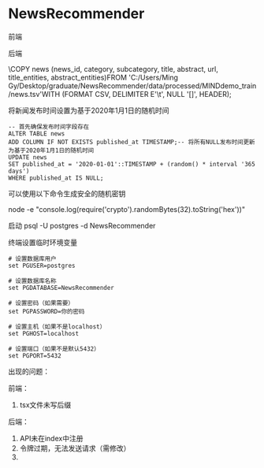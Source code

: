 # NewsRecommender

前端

后端

\COPY news (news_id, category, subcategory, title, abstract, url, title_entities, abstract_entities)FROM 'C:/Users/Ming Gy/Desktop/graduate/NewsRecommender/data/processed/MINDdemo_train/news.tsv'WITH (FORMAT CSV, DELIMITER E'\t', NULL '[]', HEADER);

将新闻发布时间设置为基于2020年1月1日的随机时间

```
-- 首先确保发布时间字段存在
ALTER TABLE news
ADD COLUMN IF NOT EXISTS published_at TIMESTAMP;-- 将所有NULL发布时间更新为基于2020年1月1日的随机时间
UPDATE news
SET published_at = '2020-01-01'::TIMESTAMP + (random() * interval '365 days')
WHERE published_at IS NULL;
```

可以使用以下命令生成安全的随机密钥

node -e "console.log(require('crypto').randomBytes(32).toString('hex'))"

启动 psql -U postgres -d NewsRecommender

终端设置临时环境变量

```
# 设置数据库用户
set PGUSER=postgres

# 设置数据库名称
set PGDATABASE=NewsRecommender

# 设置密码（如果需要）
set PGPASSWORD=你的密码

# 设置主机（如果不是localhost）
set PGHOST=localhost

# 设置端口（如果不是默认5432）
set PGPORT=5432
```

出现的问题：

前端：

1. tsx文件未写后缀

后端：

1. API未在index中注册
2. 令牌过期，无法发送请求（需修改）
3.
